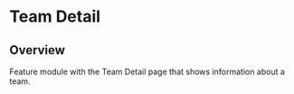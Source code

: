 # Team Detail

## Overview

<!-- Explanation of this module's responsibilities. -->

Feature module with the Team Detail page that shows information about a team. 